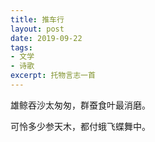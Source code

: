 ```yaml
---
title: 推车行
layout: post
date: 2019-09-22
tags:
- 文学
- 诗歌
excerpt: 托物言志一首
---
```


雄鲸吞沙太匆匆，群蚕食叶最消磨。

可怜多少参天木，都付蛾飞蝶舞中。
